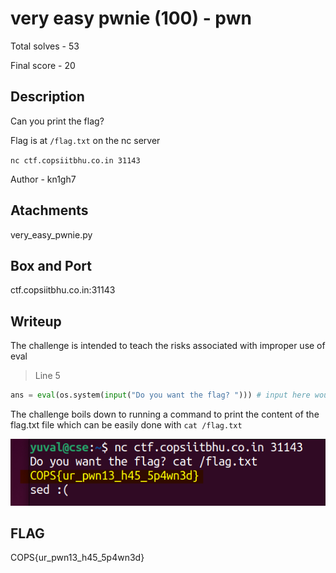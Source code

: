 # very easy pwnie (100) - pwn

Total solves - 53

Final score - 20

## Description
Can you print the flag?

Flag is at `/flag.txt` on the nc server

`nc ctf.copsiitbhu.co.in 31143`

Author - kn1gh7

## Atachments
very_easy_pwnie.py

## Box and Port
ctf.copsiitbhu.co.in:31143

## Writeup
The challenge is intended to teach the risks associated with improper use of eval

> Line 5

```python
ans = eval(os.system(input("Do you want the flag? "))) # input here would run the command on server
```
The challenge boils down to running a command to print the content of the flag.txt file which can be easily done with `cat /flag.txt`

![terminal](image.png)

## FLAG
COPS{ur_pwn13_h45_5p4wn3d}
